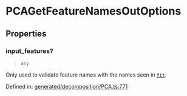 # PCAGetFeatureNamesOutOptions

## Properties

### input\_features?

> `any`

Only used to validate feature names with the names seen in [`fit`](#sklearn.decomposition.PCA.fit "sklearn.decomposition.PCA.fit").

Defined in:  [generated/decomposition/PCA.ts:771](https://github.com/transitive-bullshit/scikit-learn-ts/blob/b59c1ff/packages/sklearn/src/generated/decomposition/PCA.ts#L771)

